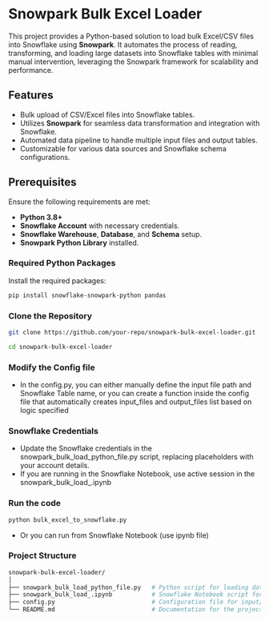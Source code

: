# **Snowpark Bulk Excel Loader**

This project provides a Python-based solution to load bulk Excel/CSV files into Snowflake using **Snowpark**. It automates the process of reading, transforming, and loading large datasets into Snowflake tables with minimal manual intervention, leveraging the Snowpark framework for scalability and performance.

## **Features**
- Bulk upload of CSV/Excel files into Snowflake tables.
- Utilizes **Snowpark** for seamless data transformation and integration with Snowflake.
- Automated data pipeline to handle multiple input files and output tables.
- Customizable for various data sources and Snowflake schema configurations.

  
## **Prerequisites**
Ensure the following requirements are met:
- **Python 3.8+**
- **Snowflake Account** with necessary credentials.
- **Snowflake Warehouse**, **Database**, and **Schema** setup.
- **Snowpark Python Library** installed.

### **Required Python Packages**
Install the required packages:
```bash
pip install snowflake-snowpark-python pandas
```

### **Clone the Repository**
```bash
git clone https://github.com/your-repo/snowpark-bulk-excel-loader.git
```
```bash
cd snowpark-bulk-excel-loader
```

### **Modify the Config file**
- In the config.py, you can either manually define the input file path and Snowflake Table name, or you can create a function inside the config file that automatically creates input_files and output_files list based on logic specified

### **Snowflake Credentials**
- Update the Snowflake credentials in the snowpark_bulk_load_python_file.py script, replacing placeholders with your account details.
- If you are running in the Snowflake Notebook, use active session in the snowpark_bulk_load_.ipynb

### **Run the code**
```bash
python bulk_excel_to_snowflake.py
```
- Or you can run from Snowflake Notebook (use ipynb file)

### **Project Structure**
```bash
snowpark-bulk-excel-loader/
│
├── snowpark_bulk_load_python_file.py   # Python script for loading data
├── snowpark_bulk_load_.ipynb           # Snowflake Notebook script for loading data
├── config.py                           # Configuration file for input/output and Snowflake settings
└── README.md                           # Documentation for the project
```


